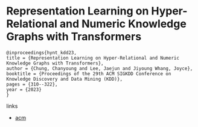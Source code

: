 # Representation Learning on Hyper-Relational and Numeric Knowledge Graphs with Transformers

```
@inproceedings{hynt_kdd23,
title = {Representation Learning on Hyper-Relational and Numeric Knowledge Graphs with Transformers},
author = {Chung, Chanyoung and Lee, Jaejun and Jiyoung Whang, Joyce},
booktitle = {Proceedings of the 29th ACM SIGKDD Conference on Knowledge Discovery and Data Mining (KDD)},
pages = {310--322},
year = {2023}
}
```

links
- [acm](https://dl.acm.org/doi/10.1145/3580305.3599490)

